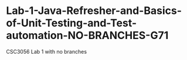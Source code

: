 # Lab-1-Java-Refresher-and-Basics-of-Unit-Testing-and-Test-automation-NO-BRANCHES-G71
CSC3056 Lab 1 with no branches
